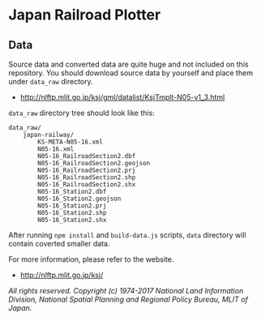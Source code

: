 # Japan Railroad Plotter

## Data

Source data and converted data are quite huge and not included on this repository. You should download source data by yourself and place them under `data_raw` directory.

* http://nlftp.mlit.go.jp/ksj/gml/datalist/KsjTmplt-N05-v1_3.html

`data_raw` directory tree should look like this:

```
data_raw/
    japan-railway/
        KS-META-N05-16.xml
        N05-16.xml
        N05-16_RailroadSection2.dbf
        N05-16_RailroadSection2.geojson
        N05-16_RailroadSection2.prj
        N05-16_RailroadSection2.shp
        N05-16_RailroadSection2.shx
        N05-16_Station2.dbf
        N05-16_Station2.geojson
        N05-16_Station2.prj
        N05-16_Station2.shp
        N05-16_Station2.shx
```

After running `npm install` and `build-data.js` scripts, `data` directory will contain coverted smaller data.

For more information, please refer to the website.

* http://nlftp.mlit.go.jp/ksj/

*All rights reserved. Copyright (c) 1974-2017 National Land Information Division, National Spatial Planning and Regional Policy Bureau, MLIT of Japan.*

